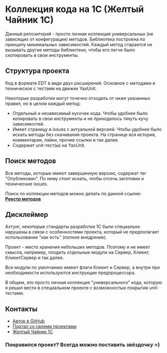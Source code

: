 
# Коллекция кода на 1С (Желтый Чайник 1С)

Данный репозиторий - просто личная коллекция универсальных (не зависящих от конфигурации) методов.
Библиотека построена по принципу минимальных зависимостей. Каждый метод старается не вызывать другие методы библиотеки, чтобы его легче было скопировать в свои инструменты.

## Структура проекта

Код в формате EDT в виде двух расширений. Основное с методами и техническое с тестами на движке YaxUnit.

Некоторые разработки могут точечно отходить от ниже указанных правил, но в целом каждый метод:

- Отдельный и независимый кусочек кода. Чтобы удобнее было копировать в свои инструменты и не приходилось тянуть кучу зависимостей.
- Имеет страницу в issues с актуальной версией. Чтобы удобнее было искать методы без скачивания проекта. На странице вся история, комментарии, лайки, прочие ссылки и так далее.
- Содержит unit-тест(ы) на YaxUnit.

## Поиск методов

Все методы, которые имеют завершенную версию, содержат тег "Опубликован". По нему стоит искать, чтобы отсечь заготовки и технические issues.

Поиск по коллекции методов можно делать по данной ссылке:  
**[Реестр методов](https://github.com/SeiOkami/CollectionMethodsOneS/issues?q=label%3A%D0%9E%D0%BF%D1%83%D0%B1%D0%BB%D0%B8%D0%BA%D0%BE%D0%B2%D0%B0%D0%BD)**

## Дисклеймер

Ахтунг, некоторые стандарты разработки 1С были специально нарушены в связи с особенностями проекта, который не предполагает использование "как есть" (полное внедрение).

Проект - место хранения небольших методов. Поэтому и не имеет смысла, например, плодить отдельные модули на Сервер, Клиент, КлиентСервер и так далее.

Все модули по умолчанию имеют флаги Клиент и Сервер, а внутри при необходимости используются инструкции предпроцессора.

В общем, это просто личная коллекция "универсального" кода, которую я решил вести в специальном проекте с возможностью покрытия unit-тестами.

## Контакты

- [Автор в GitHub](https://github.com/SeiOkami)
- [Портал со своеми проектами](https://seiokami.github.io/)
- [Желтый Чайник 1С](https://t.me/JuniorOneS)

### Понравился проект? Всегда можно поставить звёздочку =)